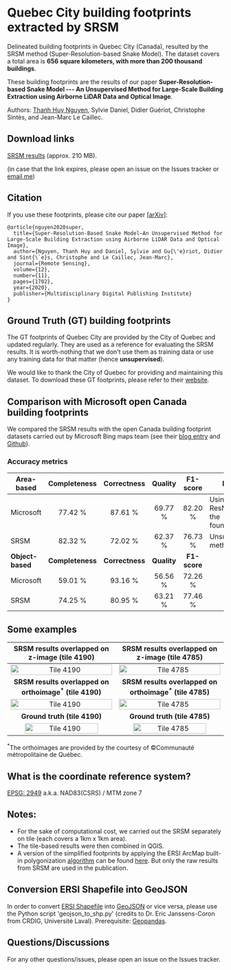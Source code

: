 # Quebec City building footprints extracted by SRSM 
Delineated building footprints in Quebec City (Canada), resulted by the SRSM method (Super-Resolution-based Snake Model). The dataset covers a total area is **656 square kilometers, with more than 200 thousand buildings**.

These building footprints are the results of our paper **Super-Resolution-based Snake Model --- An Unsupervised Method for Large-Scale Building Extraction using Airborne LiDAR Data and Optical Image**.

Authors: [Thanh Huy Nguyen](mailto:nthuy190991@gmail.com), Sylvie Daniel, Didier Guériot, Christophe Sintès, and Jean-Marc Le Caillec.

## Download links
[SRSM results](https://ulavaldti-my.sharepoint.com/:u:/g/personal/thngu52_ulaval_ca/EcsaXqiItQFAqF9HxTBc7fQB0bBIndcbUuF3oPzHFFUa0A?e=hu8QA7) (approx. 210 MB).

(in case that the link expires, please open an issue on the Issues tracker or [email me](mailto:nthuy190991@gmail.com))


## Citation
If you use these footprints, please cite our paper \[[arXiv](https://arxiv.org/abs/2004.08522)\]:
```
@article{nguyen2020super,
  title={Super-Resolution-Based Snake Model—An Unsupervised Method for Large-Scale Building Extraction using Airborne LiDAR Data and Optical Image},
  author={Nguyen, Thanh Huy and Daniel, Sylvie and Gu{\'e}riot, Didier and Sint{\`e}s, Christophe and Le Caillec, Jean-Marc},
  journal={Remote Sensing},
  volume={12},
  number={11},
  pages={1702},
  year={2020},
  publisher={Multidisciplinary Digital Publishing Institute}
}
```


## Ground Truth (GT) building footprints
The GT footprints of Quebec City are provided by the City of Quebec and updated regularly.
They are used as a reference for evaluating the SRSM results. It is worth-nothing that we don't use them as training data  or use any training data for that matter (hence **unsupervised**).

We would like to thank the City of Quebec for providing and maintaining this dataset.
To download these GT footprints, please refer to their [website](https://www.donneesquebec.ca/recherche/fr/dataset/empreintes-des-batiments).


## Comparison with Microsoft open Canada building footprints
We compared the SRSM results with the open Canada building footprint datasets carried out by Microsoft Bing maps team (see their [blog entry](https://blogs.bing.com/maps/2019-03/microsoft-releases-12-million-canadian-building-footprints-as-open-data) and [Github](https://github.com/microsoft/CanadianBuildingFootprints)). 

### Accuracy metrics
| Area-based | Completeness | Correctness | Quality | F1-score | Notes |
| --- | :---: | :---: | :---: | :---: | --- |
| Microsoft | 77.42 % | 87.61 % | 69.77 % | 82.20 % | Using ResNet34 as the foundation |
| SRSM | 82.32 % | 72.02 % | 62.37 % | 76.73 % | Unsupervised method |
| **Object-based** | **Completeness** | **Correctness** | **Quality** | **F1-score** |  |
| Microsoft | 59.01 % | 93.16 % | 56.56 % | 72.26 % | |
| SRSM | 74.25 % | 80.95 % | 63.21 % | 77.46 % | |


    
## Some examples
SRSM results overlapped on z-image (tile 4190) |  SRSM results overlapped on z-image (tile 4785)
:-------------------------:|:-------------------------:
<img src="https://github.com/nthuy190991/SRSM_QuebecCity_building_extraction/blob/master/examples/4190_on_zimg.png" alt="Tile 4190" width="100%" height="20%"/> | <img src="https://github.com/nthuy190991/SRSM_QuebecCity_building_extraction/blob/master/examples/4785_on_zimg.png" alt="Tile 4785" width="100%" height="20%"/>
**SRSM results overlapped on orthoimage<sup>*</sup> (tile 4190)** |  **SRSM results overlapped on orthoimage<sup>*</sup> (tile 4785)**
 <img src="https://github.com/nthuy190991/SRSM_QuebecCity_building_extraction/blob/master/examples/4190_on_opt_img.png" alt="Tile 4190" width="100%" height="20%"/> | <img src="https://github.com/nthuy190991/SRSM_QuebecCity_building_extraction/blob/master/examples/4785_on_opt_img.png" alt="Tile 4785" width="100%" height="20%"/>
**Ground truth (tile 4190)** |  **Ground truth (tile 4785)**
 <img src="https://github.com/nthuy190991/SRSM_QuebecCity_building_extraction/blob/master/examples/4190_gt.png" alt="Tile 4190" width="85%" height="26%"/> | <img src="https://github.com/nthuy190991/SRSM_QuebecCity_building_extraction/blob/master/examples/4785_gt.png" alt="Tile 4785" width="85%" height="26%"/>

<sup>*</sup>The orthoimages are provided by the courtesy of ©Communauté métropolitaine de Québec.


## What is the coordinate reference system?
[EPSG: 2949](https://epsg.io/2949) a.k.a. NAD83(CSRS) / MTM zone 7


## Notes:
- For the sake of computational cost, we carried out the SRSM separately on tile (each covers a 1km x 1km area).
- The tile-based results were then combined in QGIS.
- A version of the simplified footprints by applying the ERSI ArcMap built-in polygonization [algorithm](https://arxiv.org/abs/1504.06584) can be found [here](https://ulavaldti-my.sharepoint.com/:u:/g/personal/thngu52_ulaval_ca/EcNbGxwXWOVFuwV4u8wulhQBRc7sRkT7xnsDjHORgWRibA?e=vLmqNP). But only the raw results from SRSM are used in the publication.


## Conversion ERSI Shapefile into GeoJSON
In order to convert [ERSI Shapefile](https://www.esri.com/library/whitepapers/pdfs/shapefile.pdf) into [GeoJSON](https://geojson.org) or vice versa, please use the Python script 'geojson_to_shp.py' (credits to Dr. Eric Janssens-Coron from CRDIG, Université Laval). Prerequisite: [Geopandas](https://geopandas.org).


## Questions/Discussions
For any other questions/issues, please open an issue on the Issues tracker.
